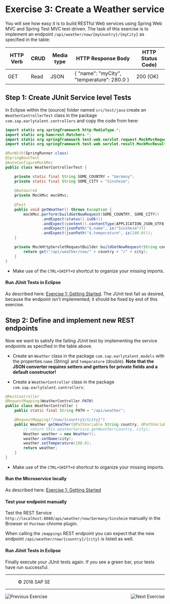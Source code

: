 Exercise 3: Create a Weather service
===========
You will see how easy it is to build RESTful Web services using Spring Web MVC and Spring Test MVC test-driven. The task of this exercise is to implement an endpoint `/api/weather/now/{myCountry}/{myCity}` as specified in the table:

| HTTP Verb   |  CRUD      | Media type   | HTTP Response Body | HTTP Status Code) | 
| ----------- | ---------- | ------------ | ----------- | --------------------------------------- |
| GET         | Read       | JSON         |  { "name": "myCity", "temperature": 280.0 } | 200 (OK)    | 


## Step 1: Create JUnit Service level Tests
In Eclipse within the (source) folder named `src/test/java` create an `WeatherControllerTest` class in the package `com.sap.earlytalent.controllers` and copy the code from here:

```java
import static org.springframework.http.MediaType.*;
import static org.hamcrest.Matchers.*;
import static org.springframework.test.web.servlet.request.MockMvcRequestBuilders.*;
import static org.springframework.test.web.servlet.result.MockMvcResultMatchers.*;

@RunWith(SpringRunner.class)
@SpringBootTest
@AutoConfigureMockMvc
public class WeatherControllerTest {

    private static final String SOME_COUNTRY = "Germany";
    private static final String SOME_CITY = "Sinsheim";
    
    @Autowired
    private MockMvc mockMvc;
    
    @Test
    public void getWeather() throws Exception {
        mockMvc.perform(buildGetNowRequest(SOME_COUNTRY, SOME_CITY))
                .andExpect(status().isOk())
                .andExpect(content().contentType(APPLICATION_JSON_UTF8))
                .andExpect(jsonPath("$.name", is("Sinsheim")))
                .andExpect(jsonPath("$.temperature", is(280.0)));
    }

    private MockHttpServletRequestBuilder buildGetNowRequest(String country, String city) throws Exception {
        return get("/api/weather/now/" + country + "/" + city);
    }
}
```
- Make use of the `CTRL+SHIFT+O` shortcut to organize your missing imports.

#### Run JUnit Tests in Eclipse
As described here: [Exercise 1: Getting Started](https://github.com/ccjavadev/cc-coursematerial/blob/master/SpringBoot/Exercise_1_SpringBoot_GettingStarted.md#step-7-run-junit-tests-in-eclipse). The JUnit test fail as desired, because the endpoint isn't implemented; it should be fixed by end of this exercise.

## Step 2: Define and implement new REST endpoints
Now we want to satisfy the failing JUnit test by implementing the service endpoints as specified in the table above.

- Create an `Weather` class in the package `com.sap.earlytalent.models` with the properties `name` (String) and `temperature` (double). **Note that the JSON converter requires setters and getters for private fields and a default constructor!**

- Create a `WeatherController` class in the package `com.sap.earlytalent.controllers`:
```java
@RestController
@RequestMapping(WeatherController.PATH)
public class WeatherController {
    public static final String PATH = "/api/weather";

    @RequestMapping("/now/{country}/{city}")
    public Weather getWeather(@PathVariable String country, @PathVariable String city) {
        // return this.weatherService.getWeather(country, city);
        Weather weather = new Weather();
        weather.setName(city);
        weather.setTemperature(280.0);
        return weather;
    }
}
```
- Make use of the `CTRL+SHIFT+O` shortcut to organize your missing imports.

#### Run the Microservice locally
As described here: [Exercise 1: Getting Started](https://github.com/ccjavadev/cc-coursematerial/blob/master/SpringBoot/Exercise_1_SpringBoot_GettingStarted.md#step-3-run-microservice-in-eclipse)

#### Test your endpoint manually
Test the REST Service `http://localhost:8080/api/weather/now/Germany/Sinsheim` manually in the Browser or `Postman` chrome plugin.

When calling the `/mappings` REST endpoint you can expect that the new endpoint `/api/weather/now/{country}/{city}` is listed as well.

#### Run JUnit Tests in Eclipse
Finally execute your JUnit tests again. If you see a green bar, your tests have run successful. 


***
<dl>
  <dd>
  <div class="footer">&copy; 2018 SAP SE</div>
  </dd>
</dl>
<hr>
<a href="Exercise_2_SpringBoot_DeployAdsOnCloudFoundry.md">
  <img align="left" alt="Previous Exercise">
</a>
<a href="Exercise_4_CallExternalWeatherService.md">
  <img align="right" alt="Next Exercise">
</a>


